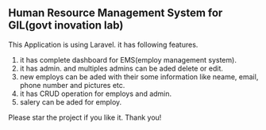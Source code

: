 ## Human Resource Management System for GIL(govt inovation lab)
This Application is using Laravel.
it has following features.
1) it has complete dashboard for EMS(employ management system).
2) it has admin. and multiples admins can be aded delete or edit.
3) new employs can be aded with their some information like neame, email, phone number and pictures etc.
4) it has CRUD operation for employs and admin.
5) salery can be aded for employ.


Please star the project if you like it. Thank you!
